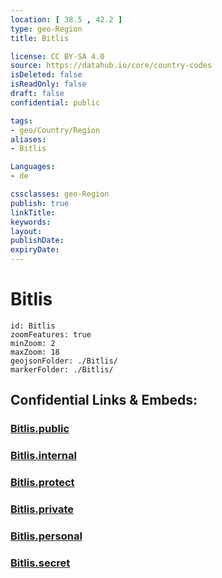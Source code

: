 ```yaml
---
location: [ 38.5 , 42.2 ] 
type: geo-Region
title: Bitlis

license: CC BY-SA 4.0
source: https://datahub.io/core/country-codes
isDeleted: false
isReadOnly: false
draft: false
confidential: public

tags:
- geo/Country/Region
aliases:
- Bitlis

Languages:
- de

cssclasses: geo-Region
publish: true
linkTitle: 
keywords: 
layout: 
publishDate: 
expiryDate: 
---
```


# Bitlis

```leaflet
id: Bitlis
zoomFeatures: true 
minZoom: 2 
maxZoom: 18
geojsonFolder: ./Bitlis/
markerFolder: ./Bitlis/
```


## Confidential Links & Embeds: 

### [Bitlis.public](/_public/\Earth\Continent\Europe\Europe~East\Turkey\Provinces~TurkeyBitlis.public.md) 

### [Bitlis.internal](/_internal/\Earth\Continent\Europe\Europe~East\Turkey\Provinces~TurkeyBitlis.internal.md) 

### [Bitlis.protect](/_protect/\Earth\Continent\Europe\Europe~East\Turkey\Provinces~TurkeyBitlis.protect.md) 

### [Bitlis.private](/_private/\Earth\Continent\Europe\Europe~East\Turkey\Provinces~TurkeyBitlis.private.md) 

### [Bitlis.personal](/_personal/\Earth\Continent\Europe\Europe~East\Turkey\Provinces~TurkeyBitlis.personal.md) 

### [Bitlis.secret](/_secret/\Earth\Continent\Europe\Europe~East\Turkey\Provinces~TurkeyBitlis.secret.md)

